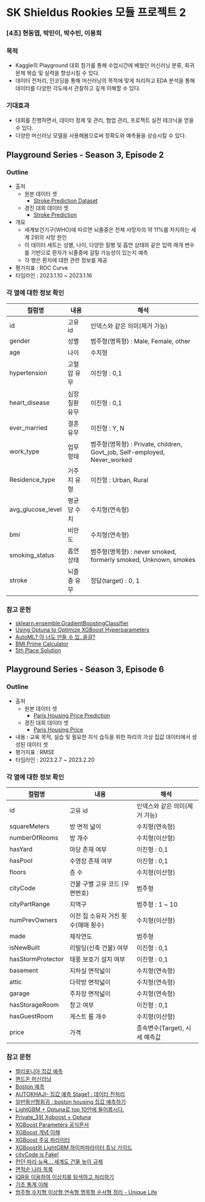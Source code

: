 # SK Shieldus Rookies 모듈 프로젝트 2  
### [4조] 현동엽, 박민이, 박수빈, 이용희

### 목적
- Kaggle의 Playground 대회 참가를 통해 수업시간에 배웠던 머신러닝 분류, 회귀 문제 복습 및 실력을 향상시킬 수 있다.
- 데이터 전처리, 인코딩을 통해 머신러닝의 목적에 맞게 처리하고 EDA 분석을 통해 데이터를 다양한 각도에서 관찰하고 깊게 이해할 수 있다.

### 기대효과 
- 대회를 진행하면서, 데이터 정제 및 관리, 협업 관리, 프로젝트 실전 테크닉을 얻을 수 있다.
- 다양한 머신러닝 모델을 사용해봄으로써 정확도와 예측율을 상승시킬 수 있다.

## Playground Series - Season 3, Episode 2
### Outline

- 출처
  - 원본 데이터 셋
    - [Stroke Prediction Dataset](https://www.kaggle.com/datasets/fedesoriano/stroke-prediction-dataset)
  - 경진 대회 데이터 셋
    - [Stroke Prediction](https://www.kaggle.com/competitions/playground-series-s3e6/overview)
- 개요
  - 세계보건기구(WHO)에 따르면 뇌졸중은 전체 사망자의 약 11%를 차지하는 세계 2위의 사망 원인
  - 이 데이터 세트는 성별, 나이, 다양한 질병 및 흡연 상태와 같은 입력 매개 변수를 기반으로 환자가 뇌졸중에 걸릴 가능성이 있는지 예측
  - 각 행은 환자에 대한 관련 정보를 제공
- 평가지표 : ROC Curve
- 타임라인 : 2023.1.10 ~ 2023.1.16
  
### 각 열에 대한 정보 확인

|컬럼명|내용|해석|
|------|---|---|
|id|고유 id|인덱스와 같은 의미(제거 가능)
|gender|성별|범주형(명목형) : Male, Female, other
|age|나이|수치형
|hypertension|고혈압 유무|이진형 : 0,1
|heart_disease|심장질환 유무|이진형 : 0,1
|ever_married|결혼 유무|이진형 : Y, N
|work_type|업무형태|범주형(명목형) : Private, children, Govt_job, Self-employed, Never_worked
|Residence_type|거주지 유형|이진형 : Urban, Rural
|avg_glucose_level|평균 당 수치|수치형(연속형) 
|bmi|비만도|수치형(연속형)
|smoking_status|흡연상태|범주형(명목형) : never smoked, formerly smoked, Unknown, smokes
|stroke|뇌졸중 유무|정답(target) : 0, 1 

### 참고 문헌
- [sklearn.ensemble.GradientBoostingClassifier](https://scikit-learn.org/stable/modules/generated/sklearn.ensemble.GradientBoostingClassifier.html)
- [Using Optuna to Optimize XGBoost Hyperparameters](https://medium.com/optuna/using-optuna-to-optimize-xgboost-hyperparameters-63bfcdfd3407)
- [AutoML? 야 너도 만들 수 있..을걸?](https://velog.io/@lazy_learner/AutoML-%EC%95%BC-%EB%84%88%EB%8F%84-%EB%A7%8C%EB%93%A4-%EC%88%98-%EC%9E%88%EC%96%B4#hyperparameters-optimization)
- [BMI Prime Calculator](https://captaincalculator.com/health/weight/bmi-prime-calculator/)
- [5th Place Solution](https://www.kaggle.com/competitions/playground-series-s3e2/discussion/378780)


## Playground Series - Season 3, Episode 6
### Outline

- 출처
  - 원본 데이터 셋
    - [Paris Housing Price Prediction](https://www.kaggle.com/datasets/mssmartypants/paris-housing-price-prediction)
  - 경진 대회 데이터 셋
    - [Paris Housing Price](https://www.kaggle.com/competitions/playground-series-s3e6/overview) 
- 내용 : 교육 목적, 실습 및 필요한 지식 습득을 위한 파리의 가상 집값 데이터에서 생성된 데이터 셋
- 평가지표 : RMSE 
- 타임라인 : 2023.2.7 ~ 2023.2.20

### 각 열에 대한 정보 확인

|컬럼명|내용|해석|
|------|---|---|
|id|고유 id|인덱스와 같은 의미(제거 가능)
|squareMeters|방 면적 넓이|수치형(연속형)
|numberOfRooms|방 개수|수치형(이산형)
|hasYard|마당 존재 여부| 이진형 : 0,1
|hasPool|수영장 존재 여부|이진형 : 0,1
|floors|층 수|수치형(이산형)
|cityCode|건물 구별 고유 코드 (우편번호)|범주형
|cityPartRange|지역구|범주형 : 1 ~ 10 
|numPrevOwners|이전 집 소유자 거친 횟수(매매 횟수)|수치형(이산형)
|made|제작연도|범주형
|isNewBuilt|리빌딩(신축 건물) 여부|이진형 : 0,1 
|hasStormProtector|태풍 보호기 설치 여부|이진형 : 0,1
|basement|지하실 면적넓이|수치형(연속형)
|attic|다락방 면적넓이|수치형(연속형)
|garage|주차장 면적넓이|수치형(연속형)
|hasStorageRoom|창고 여부|이진형 : 0,1
|hasGuestRoom|게스트 룸 개수|수치형(이산형)
|price|가격|종속변수(Target), 시세 예측값

### 참고 문헌
- [캘리포니아 집값 예측](https://didalsgur.tistory.com/entry/%EC%BA%98%EB%A6%AC%ED%8F%AC%EB%8B%88%EC%95%84-%EC%A3%BC%ED%83%9D-%EA%B0%80%EA%B2%A9-%EC%98%88%EC%B8%A1-Dataset-California-Housing-Prices-Kaggle)
- [핸드온 머신러닝](https://data-analysis-expertise.tistory.com/112)
- [Boston 예측](https://velog.io/@wltn39/보스턴-주택가격-예측)
- [AUTOKHAJI- 집값 예측 Stage1 : 데이터 전처리](https://dacon.io/codeshare/7477?dtype=recent)
- [일반화선형회귀 : boston housing 집값 예측하기](http://docs.iris.tools/manual/IRIS-Usecase/ml/ML_boston_housing.html)
- [LightGBM + Optuna로 top 10안에 들어봅시다.](https://dacon.io/en/codeshare/2876)
- [Private_3위 Xgboost + Optuna](https://dacon.io/en/competitions/official/235986/codeshare/6991)
- [XGBoost Parameters 공식문서](https://xgboost.readthedocs.io/en/stable/parameter.html)
- [XGBoost 개념 이해](https://wooono.tistory.com/97)
- [XGBoost 주요 파라미터](https://zzinnam.tistory.com/entry/XGboost-%EC%A3%BC%EC%9A%94-%ED%95%98%EC%9D%B4%ED%8D%BC%ED%8C%8C%EB%9D%BC%EB%AF%B8%ED%84%B0-with-%ED%8C%8C%EC%9D%B4%EC%8D%AC)
- [XGBoost와 LightGBM 하이퍼파라미터 튜닝 가이드](https://psystat.tistory.com/131)
- [cityCode is Fake!](https://www.kaggle.com/competitions/playground-series-s3e6/discussion/384676)
- [런던·파리·뉴욕… 세계도 건물 높이 규제](https://www.seouland.com/arti/society/society_general/1609.html)
- [면적순 나라 목록](https://ko.wikipedia.org/wiki/%EB%A9%B4%EC%A0%81%EC%88%9C_%EB%82%98%EB%9D%BC_%EB%AA%A9%EB%A1%9D)
- [IQR을 이용하여 이상치를 탐색하고 처리하기](https://hong-yp-ml-records.tistory.com/15)
- [기초 통계 이해](https://m.blog.naver.com/dairum_enc/221409597367)
- [범주형,수치형,이상형,연속형,명목형,순서형 정리 - Unique Life](https://horae.tistory.com/entry/%EB%B2%94%EC%A3%BC%ED%98%95%EC%88%98%EC%B9%98%ED%98%95%EC%9D%B4%EC%83%81%ED%98%95%EC%97%B0%EC%86%8D%ED%98%95%EB%AA%85%EB%AA%A9%ED%98%95%EC%88%9C%EC%84%9C%ED%98%95-%EC%A0%95%EB%A6%AC)
